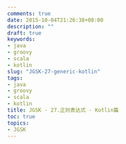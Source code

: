 ```yaml
---
comments: true
date: 2015-10-04T21:26:38+08:00
description: ""
draft: true
keywords:
- java
- groovy
- scala
- kotlin
slug: "JGSK-27-generic-kotlin"
tags:
- java
- groovy
- scala
- kotlin
title: JGSK - 27.正则表达式 - Kotlin篇
toc: true
topics:
- JGSK
---
```


